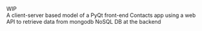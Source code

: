 
WIP\
A client-server based model of a PyQt front-end Contacts app using a web API to retrieve data from mongodb NoSQL DB at the backend

